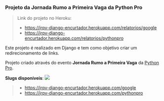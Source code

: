 ### Projeto da Jornada Rumo a Primeira Vaga da Python Pro

> Link do projeto no Heroku:
> * https://jrpv-django-encurtador.herokuapp.com/relatorios/google
> * https://jrpv-django-encurtador.herokuapp.com/relatorios/pythonpro

Este projeto é realizado em Django e tem como objetivo criar um redirecionamento de links.

Projeto criado através do evento <strong>Jornada Rumo a Primeira Vaga</strong>
da [Python Pro](https://pythonpro.com.br/).

<strong>Slugs disponíveis</strong>:
<img src='https://user-images.githubusercontent.com/48570599/118907463-ed242780-b8f5-11eb-9b62-bc7355188387.png'>
> * https://jrpv-django-encurtador.herokuapp.com/google
> * https://jrpv-django-encurtador.herokuapp.com/pythonpro